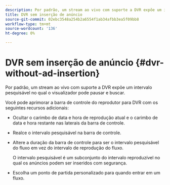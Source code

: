 ```yaml
---
description: Por padrão, um stream ao vivo com suporte a DVR expõe um intervalo pesquisável no qual o visualizador pode pausar e buscar.
title: DVR sem inserção de anúncio
source-git-commit: 02ebc3548a254b2a6554f1ab34afbb3ea5f09bb8
workflow-type: tm+mt
source-wordcount: '136'
ht-degree: 0%

---
```


# DVR sem inserção de anúncio {#dvr-without-ad-insertion}

Por padrão, um stream ao vivo com suporte a DVR expõe um intervalo pesquisável no qual o visualizador pode pausar e buscar.

Você pode aprimorar a barra de controle do reprodutor para DVR com os seguintes recursos adicionais:

* Ocultar o carimbo de data e hora de reprodução atual e o carimbo de data e hora restante nas laterais da barra de controle.
* Realce o intervalo pesquisável na barra de controle.
* Altere a duração da barra de controle para ser o intervalo pesquisável do fluxo em vez do intervalo de reprodução do fluxo.

  O intervalo pesquisável é um subconjunto do intervalo reproduzível no qual os anúncios podem ser inseridos com segurança.
* Escolha um ponto de partida personalizado para quando entrar em um fluxo.
